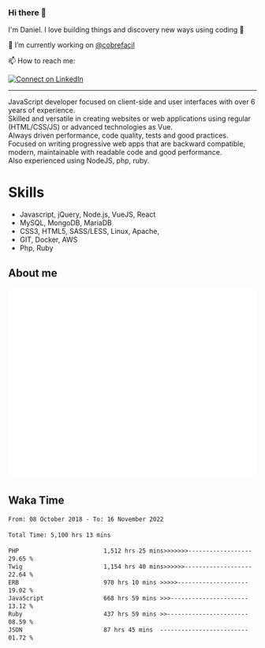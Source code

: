### Hi there 👋

I'm Daniel. I love building things and discovery new ways using coding :raised_hands: 

🔭 I’m currently working on [@cobrefacil](https://www.cobrefacil.com.br/)

📫 How to reach me:

[![Connect on LinkedIn](https://img.shields.io/badge/--linkedin?label=LinkedIn&logo=LinkedIn&style=social)](https://www.linkedin.com/in/daniel-cerverizzo/)

---

JavaScript developer focused on client-side and user interfaces with over 6 years of experience.  
Skilled and versatile in creating websites or web applications using regular (HTML/CSS/JS) or advanced technologies as Vue.  
Always driven performance, code quality, tests and good practices.  
 Focused on writing progressive web apps that are backward compatible, modern, maintainable with readable code and good performance.  
Also experienced using NodeJS, php, ruby. 


# Skills

 - Javascript, jQuery, Node.js, VueJS, React
 - MySQL, MongoDB, MariaDB    
 - CSS3, HTML5, SASS/LESS,  Linux, Apache,
 - GIT, Docker, AWS
 - Php, Ruby

## About me

![Metrics](/github-metrics.svg)

## Waka Time

<!--START_SECTION:waka-->

```text
From: 08 October 2018 - To: 16 November 2022

Total Time: 5,100 hrs 13 mins

PHP                        1,512 hrs 25 mins>>>>>>>------------------   29.65 %
Twig                       1,154 hrs 40 mins>>>>>>-------------------   22.64 %
ERB                        970 hrs 10 mins >>>>>--------------------   19.02 %
JavaScript                 668 hrs 59 mins >>>----------------------   13.12 %
Ruby                       437 hrs 59 mins >>-----------------------   08.59 %
JSON                       87 hrs 45 mins  -------------------------   01.72 %
```

<!--END_SECTION:waka-->


